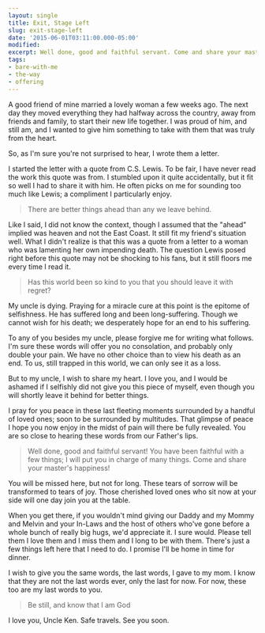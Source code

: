 ```yaml
---
layout: single
title: Exit, Stage Left
slug: exit-stage-left
date: '2015-06-01T03:11:00.000-05:00'
modified:
excerpt: Well done, good and faithful servant. Come and share your master's happiness.
tags:
- bare-with-me
- the-way
- offering
---
```


A good friend of mine married a lovely woman a few weeks ago. The next day they moved everything they had halfway across the country, away from friends and family, to start their new life together. I was proud of him, and still am, and I wanted to give him something to take with them that was truly from the heart.

So, as I'm sure you're not surprised to hear, I wrote them a letter.

I started the letter with a quote from C.S. Lewis. To be fair, I have never read the work this quote was from. I stumbled upon it quite accidentally, but it fit so well I had to share it with him. He often picks on me for sounding too much like Lewis; a compliment I particularly enjoy.

> There are better things ahead than any we leave behind.

Like I said, I did not know the context, though I assumed that the "ahead" implied was heaven and not the East Coast. It still fit my friend's situation well. What I didn't realize is that this was a quote from a letter to a woman who was lamenting her own impending death. The question Lewis posed right before this quote may not be shocking to his fans, but it still floors me every time I read it.

> Has this world been so kind to you that you should leave it with regret?

My uncle is dying. Praying for a miracle cure at this point is the epitome of selfishness. He has suffered long and been long-suffering. Though we cannot wish for his death; we desperately hope for an end to his suffering.

To any of you besides my uncle, please forgive me for writing what follows. I'm sure these words will offer you no consolation, and probably only double your pain. We have no other choice than to view his death as an end. To us, still trapped in this world, we can only see it as a loss.

But to my uncle, I wish to share my heart. I love you, and I would be ashamed if I selfishly did not give you this piece of myself, even though you will shortly leave it behind for better things.

I pray for you peace in these last fleeting moments surrounded by a handful of loved ones; soon to be surrounded by multitudes. That glimpse of peace I hope you now enjoy in the midst of pain will there be fully revealed. You are so close to hearing these words from our Father's lips.

> Well done, good and faithful servant! You have been faithful with a few things; I will put you in charge of many things. Come and share your master's happiness!

You will be missed here, but not for long. These tears of sorrow will be transformed to tears of joy. Those cherished loved ones who sit now at your side will one day join you at the table.

When you get there, if you wouldn't mind giving our Daddy and my Mommy and Melvin and your In-Laws and the host of others who've gone before a whole bunch of really big hugs, we'd appreciate it. I sure would. Please tell them I love them and I miss them and I long to be with them. There's just a few things left here that I need to do. I promise I'll be home in time for dinner.

I wish to give you the same words, the last words, I gave to my mom. I know that they are not the last words ever, only the last for now. For now, these too are my last words to you.

> Be still, and know that I am God

I love you, Uncle Ken. Safe travels. See you soon.

